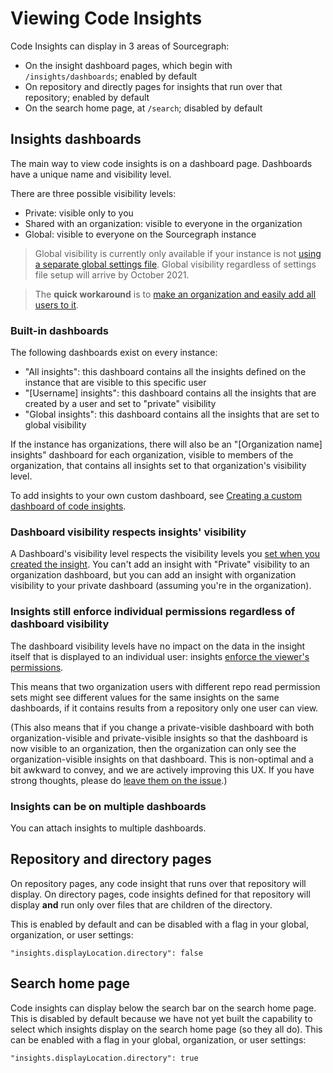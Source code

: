 # Viewing Code Insights

Code Insights can display in 3 areas of Sourcegraph:

- On the insight dashboard pages, which begin with `/insights/dashboards`; enabled by default
- On repository and directly pages for insights that run over that repository; enabled by default
- On the search home page, at `/search`; disabled by default

## Insights dashboards

The main way to view code insights is on a dashboard page. Dashboards have a unique name and visibility level. 

There are three possible visibility levels: 

- Private: visible only to you 
- Shared with an organization: visible to everyone in the organization 
- Global: visible to everyone on the Sourcegraph instance 

> Global visibility is currently only available if your instance is not [using a separate global settings file](../../../admin/config/advanced_config_file.md#global-settings). Global visibility regardless of settings file setup will arrive by October 2021. 

> The **quick workaround** is to [make an organization and easily add all users to it](../../../admin/organizations.md). 

### Built-in dashboards

The following dashboards exist on every instance: 

- "All insights": this dashboard contains all the insights defined on the instance that are visible to this specific user 
- "[Username] insights": this dashboard contains all the insights that are created by a user and set to "private" visibility
- "Global insights": this dashboard contains all the insights that are set to global visibility

If the instance has organizations, there will also be an "[Organization name] insights" dashboard for each organization, visible to members of the organization, that contains all insights set to that organization's visibility level. 

To add insights to your own custom dashboard, see [Creating a custom dashboard of code insights](../how-tos/creating_a_custom_dashboard_of_code_insights.md).

### Dashboard visibility respects insights' visibility 

A Dashboard's visibility level respects the visibility levels you [set when you created the insight](../quickstart.md#7-set-the-visibility-of-your-insight). You can't add an insight with "Private" visibility to an organization dashboard, but you can add an insight with organization visibility to your private dashboard (assuming you're in the organization). 

### Insights still enforce individual permissions regardless of dashboard visibility

The dashboard visibility levels have no impact on the data in the insight itself that is displayed to an individual user: insights [enforce the viewer's permissions](administration_and_security_of_code_insights.md#code-insights-enforce-user-permissions).

This means that two organization users with different repo read permission sets might see different values for the same insights on the same dashboards, if it contains results from a repository only one user can view. 

(This also means that if you change a private-visible dashboard with both organization-visible and private-visible insights so that the dashboard is now visible to an organization, then the organization can only see the organization-visible insights on that dashboard. This is non-optimal and a bit awkward to convey, and we are actively improving this UX. If you have strong thoughts, please do [leave them on the issue](https://github.com/sourcegraph/sourcegraph/issues/23003).) 

### Insights can be on multiple dashboards

You can attach insights to multiple dashboards. 

## Repository and directory pages

On repository pages, any code insight that runs over that repository will display. On directory pages, code insights defined for that repository will display **and** run only over files that are children of the directory. 

This is enabled by default and can be disabled with a flag in your global, organization, or user settings:

```"insights.displayLocation.directory": false```

## Search home page

Code insights can display below the search bar on the search home page. This is disabled by default because we have not yet built the capability to select which insights display on the search home page (so they all do). This can be enabled with a flag in your global, organization, or user settings: 

```"insights.displayLocation.directory": true```

